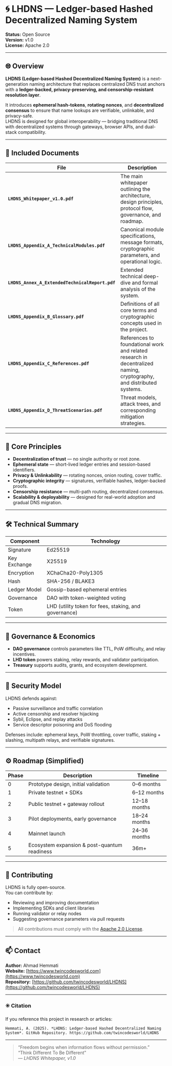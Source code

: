 # 🌀 LHDNS — Ledger-based Hashed Decentralized Naming System

**Status:** Open Source  
**Version:** v1.0  
**License:** Apache 2.0  

---

## 🌐 Overview
**LHDNS (Ledger-based Hashed Decentralized Naming System)** is a next-generation naming architecture that replaces centralized DNS trust anchors with a **ledger-backed, privacy-preserving, and censorship-resistant resolution layer**.

It introduces **ephemeral hash-tokens**, **rotating nonces**, and **decentralized consensus** to ensure that name lookups are verifiable, unlinkable, and privacy-safe.  
LHDNS is designed for global interoperability — bridging traditional DNS with decentralized systems through gateways, browser APIs, and dual-stack compatibility.

---

## 📘 Included Documents

| File | Description |
|------|--------------|
| **`LHDNS_Whitepaper_v1.0.pdf`** | The main whitepaper outlining the architecture, design principles, protocol flow, governance, and roadmap. |
| **`LHDNS_Appendix_A_TechnicalModules.pdf`** | Canonical module specifications, message formats, cryptographic parameters, and operational logic. |
| **`LHDNS_Annex_A_ExtendedTechnicalReport.pdf`** | Extended technical deep-dive and formal analysis of the system. |
| **`LHDNS_Appendix_B_Glossary.pdf`** | Definitions of all core terms and cryptographic concepts used in the project. |
| **`LHDNS_Appendix_C_References.pdf`** | References to foundational work and related research in decentralized naming, cryptography, and distributed systems. |
| **`LHDNS_Appendix_D_ThreatScenarios.pdf`** | Threat models, attack trees, and corresponding mitigation strategies. |

---

## 🧩 Core Principles

- **Decentralization of trust** — no single authority or root zone.  
- **Ephemeral state** — short-lived ledger entries and session-based identifiers.  
- **Privacy & Unlinkability** — rotating nonces, onion routing, cover traffic.  
- **Cryptographic integrity** — signatures, verifiable hashes, ledger-backed proofs.  
- **Censorship resistance** — multi-path routing, decentralized consensus.  
- **Scalability & deployability** — designed for real-world adoption and gradual DNS migration.  

---

## 🛠 Technical Summary

| Component | Technology |
|------------|-------------|
| Signature | Ed25519 |
| Key Exchange | X25519 |
| Encryption | XChaCha20-Poly1305 |
| Hash | SHA-256 / BLAKE3 |
| Ledger Model | Gossip-based ephemeral entries |
| Governance | DAO with token-weighted voting |
| Token | LHD (utility token for fees, staking, and governance) |

---

## 🧠 Governance & Economics
- **DAO governance** controls parameters like TTL, PoW difficulty, and relay incentives.  
- **LHD token** powers staking, relay rewards, and validator participation.  
- **Treasury** supports audits, grants, and ecosystem development.  

---

## 🔐 Security Model
LHDNS defends against:
- Passive surveillance and traffic correlation  
- Active censorship and resolver hijacking  
- Sybil, Eclipse, and replay attacks  
- Service descriptor poisoning and DoS flooding  

Defenses include: ephemeral keys, PoW throttling, cover traffic, staking + slashing, multipath relays, and verifiable signatures.

---

## ⚙️ Roadmap (Simplified)

| Phase | Description | Timeline |
|-------|--------------|-----------|
| 0 | Prototype design, initial validation | 0–6 months |
| 1 | Private testnet + SDKs | 6–12 months |
| 2 | Public testnet + gateway rollout | 12–18 months |
| 3 | Pilot deployments, early governance | 18–24 months |
| 4 | Mainnet launch | 24–36 months |
| 5 | Ecosystem expansion & post-quantum readiness | 36m+ |

---

## 🤝 Contributing
LHDNS is fully open-source.  
You can contribute by:
- Reviewing and improving documentation  
- Implementing SDKs and client libraries  
- Running validator or relay nodes  
- Suggesting governance parameters via pull requests  

> All contributions must comply with the [Apache 2.0 License](./LICENSE).

---

## 📫 Contact
**Author:** Ahmad Hemmati  
**Website:** [https://www.twincodesworld.com](https://www.twincodesworld.com)  
**Repository:** [https://github.com/twincodesworld/LHDNS](https://github.com/twincodesworld/LHDNS)

---

### ✳️ Citation
If you reference this project in research or articles:

```Hemmati, A. (2025). *LHDNS: Ledger-based Hashed Decentralized Naming System*. GitHub Repository. https://github.com/twincodesworld/LHDNS```

---

> “Freedom begins when information flows without permission.”  
> “Think Different To Be Different”  
> — *LHDNS Whitepaper, v1.0*
